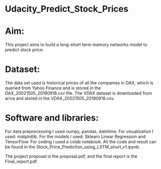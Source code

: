 # Udacity_Predict_Stock_Prices

# Aim: 
This project aims to build a long-short term memory networks model to predict stock price.

# Dataset: 
The data set used is historical prices of all the companies in DAX, which is queried from Yahoo Finance and is stored in the DAX_20021505_20190918.csv file. The VDAX dataset is downloaded from ariva and stored in the VDAX_20021505_20190918.csv.

# Software and libraries: 
For data preprocessing I used numpy, pandas, datetime. For visualization I used: matplotlib. For the models I used: Sklearn Linear Regression and TensorFlow. For coding I used a colab notebook. All the code and result can be found in the Stock_Price_Prediction_using_LSTM_short_v1.ipynb.

The project proposal is the proposal.pdf, and the final report is the Final_report.pdf.
